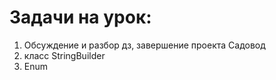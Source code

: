 # Задачи на урок:
1. Обсуждение и разбор дз, завершение проекта Садовод
2. класс StringBuilder
3. Enum











